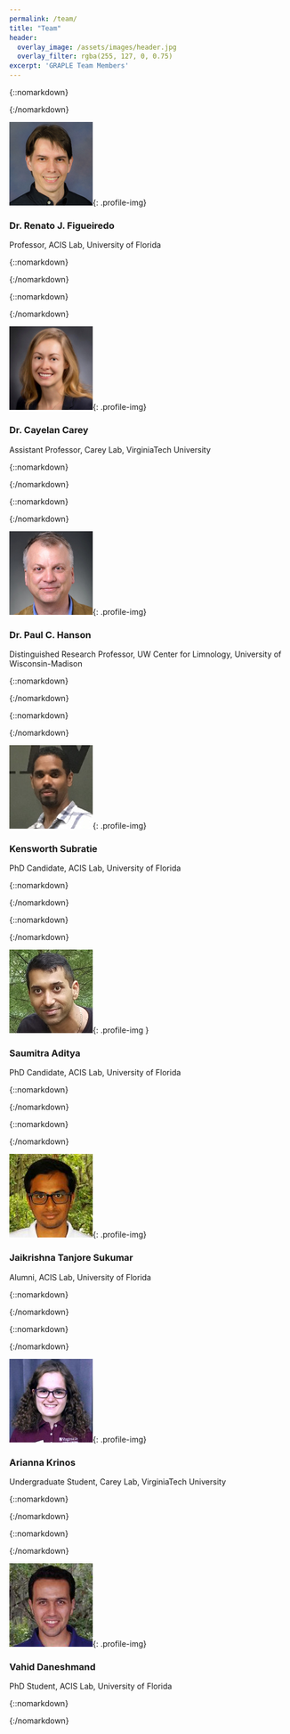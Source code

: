 ```yaml
---
permalink: /team/
title: "Team"
header:
  overlay_image: /assets/images/header.jpg
  overlay_filter: rgba(255, 127, 0, 0.75)
excerpt: 'GRAPLE Team Members'
---
```


{::nomarkdown}<div class="half">{:/nomarkdown}

![Renato J. Figueiredo](../assets/images/renato.jpg){: .profile-img}

### Dr. Renato J. Figueiredo [<i class="fa fa-link"></i>](https://www.acis.ufl.edu/people/renatof)

Professor, ACIS Lab, University of Florida

{::nomarkdown}</div>{:/nomarkdown}

{::nomarkdown}<div class="half">{:/nomarkdown}

![Cayelan Carey](../assets/images/cayelan.jpg){: .profile-img}

### Dr. Cayelan Carey [<i class="fa fa-link"></i>](http://www.carey.biol.vt.edu/)

Assistant Professor, Carey Lab, VirginiaTech University

{::nomarkdown}</div>{:/nomarkdown}

{::nomarkdown}<div class="half clear-both">{:/nomarkdown}

![Paul C. Hanson](../assets/images/paul.jpg){: .profile-img}

### Dr. Paul C. Hanson [<i class="fa fa-link"></i>](http://hanson.limnology.wisc.edu/)

Distinguished Research Professor, UW Center for Limnology, University of Wisconsin-Madison

{::nomarkdown}</div>{:/nomarkdown}

{::nomarkdown}<div class="half">{:/nomarkdown}

![Kensworth Subratie](../assets/images/ken.jpg){: .profile-img}

### Kensworth Subratie [<i class="fa fa-link"></i>](https://www.acis.ufl.edu/people/kcratie)

PhD Candidate, ACIS Lab, University of Florida

{::nomarkdown}</div>{:/nomarkdown}

{::nomarkdown}<div class="half clear-both">{:/nomarkdown}

![Saumitra Aditya](../assets/images/saumitra.jpg){: .profile-img }

### Saumitra Aditya [<i class="fa fa-link"></i>](https://www.acis.ufl.edu/people/saumitraaditya)

PhD Candidate, ACIS Lab, University of Florida

{::nomarkdown}</div>{:/nomarkdown}

{::nomarkdown}<div class="half">{:/nomarkdown}

![Jaikrishna Tanjore Sukumar](../assets/images/jaikrishna.jpg){: .profile-img}

### Jaikrishna Tanjore Sukumar [<i class="fa fa-link"></i>](https://www.acis.ufl.edu/people/jaikrishna)

Alumni, ACIS Lab, University of Florida

{::nomarkdown}</div>{:/nomarkdown}

{::nomarkdown}<div class="half clear-both">{:/nomarkdown}

![Arianna Krinos](../assets/images/arianna.jpg){: .profile-img}

### Arianna Krinos

Undergraduate Student, Carey Lab, VirginiaTech University

{::nomarkdown}</div>{:/nomarkdown}

{::nomarkdown}<div class="half">{:/nomarkdown}

![Vahid Daneshmand](../assets/images/vahid.jpg){: .profile-img}

### Vahid Daneshmand [<i class="fa fa-link"></i>](https://www.acis.ufl.edu/people/vdaneshmand)

PhD Student, ACIS Lab, University of Florida

{::nomarkdown}</div>{:/nomarkdown}